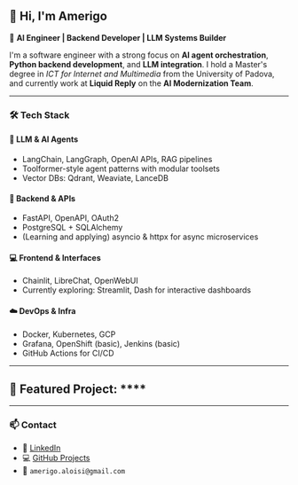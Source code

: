 ## 👋 Hi, I'm Amerigo

🎯 **AI Engineer | Backend Developer | LLM Systems Builder**

I'm a software engineer with a strong focus on **AI agent orchestration**, **Python backend development**, and **LLM integration**. I hold a Master's degree in *ICT for Internet and Multimedia* from the University of Padova, and currently work at **Liquid Reply** on the **AI Modernization Team**.

---

### 🛠 Tech Stack

#### 🧠 LLM & AI Agents
- LangChain, LangGraph, OpenAI APIs, RAG pipelines
- Toolformer-style agent patterns with modular toolsets
- Vector DBs: Qdrant, Weaviate, LanceDB

#### 🔌 Backend & APIs
- FastAPI, OpenAPI, OAuth2
- PostgreSQL + SQLAlchemy
- (Learning and applying) asyncio & httpx for async microservices

#### 💻 Frontend & Interfaces
- Chainlit, LibreChat, OpenWebUI
- Currently exploring: Streamlit, Dash for interactive dashboards

#### ☁️ DevOps & Infra
- Docker, Kubernetes, GCP
- Grafana, OpenShift (basic), Jenkins (basic)
- GitHub Actions for CI/CD

---

## 🚀 Featured Project: ****


---

### 📫 Contact

- 💼 [LinkedIn](https://www.linkedin.com/in/amerigo-aloisi-b97a1213a/)  
- 💻 [GitHub Projects](https://github.com/Amerigo25)  
- 📧 `amerigo.aloisi@gmail.com`
